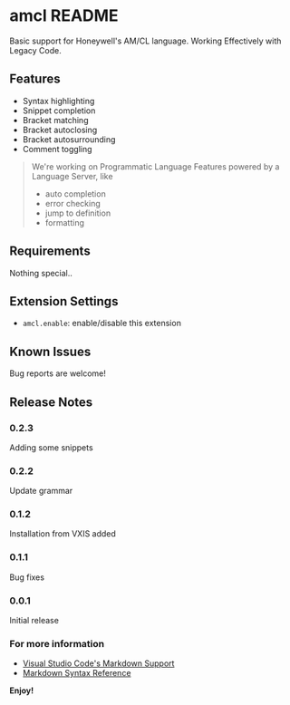 # amcl README

Basic support for Honeywell's AM/CL language.
Working Effectively with Legacy Code.

## Features
- Syntax highlighting
- Snippet completion
- Bracket matching
- Bracket autoclosing
- Bracket autosurrounding
- Comment toggling

> We're working on Programmatic Language Features
> powered by a Language Server, like
> - auto completion
> - error checking
> - jump to definition
> - formatting
## Requirements

Nothing special..

## Extension Settings

* `amcl.enable`: enable/disable this extension


## Known Issues

Bug reports are welcome!

## Release Notes
### 0.2.3

Adding some snippets

### 0.2.2

Update grammar
### 0.1.2

Installation from VXIS added
### 0.1.1

Bug fixes

### 0.0.1

 Initial release

### For more information

* [Visual Studio Code's Markdown Support](http://code.visualstudio.com/docs/languages/markdown)
* [Markdown Syntax Reference](https://help.github.com/articles/markdown-basics/)

**Enjoy!**
